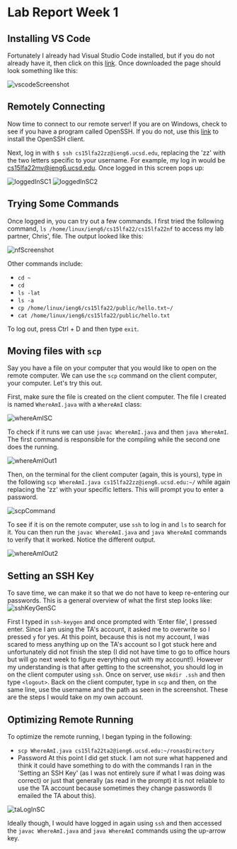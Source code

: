 # **Lab Report Week 1**

## Installing VS Code
Fortunately I already had Visual Studio Code installed, but if you do not already have it, then click on this [link](https://code.visualstudio.com/download). Once downloaded the page should look something like this: 

![vscodeScreenshot](https://user-images.githubusercontent.com/68180000/193378761-ea4ee918-e2ac-464c-9753-dfc4d266e3f5.jpg)


## Remotely Connecting
Now time to connect to our remote server! If you are on Windows, check to see if you have a program called OpenSSH. If you do not, use this [link](https://docs.microsoft.com/en-us/windows-server/administration/openssh/openssh_install_firstuse) to install the OpenSSH client. 

Next, log in with `$ ssh cs15lfa22zz@ieng6.ucsd.edu`, replacing the 'zz' with the two letters specific to your username. For example, my log in would be cs15lfa22mv@ieng6.ucsd.edu. Once logged in this screen pops up: 

![loggedInSC1](https://user-images.githubusercontent.com/68180000/195510827-ef623d6a-8c0b-40ff-b024-9667863a12a6.jpg)
![loggedInSC2](https://user-images.githubusercontent.com/68180000/195510878-a3a40ccc-f805-49d3-946b-4c934ffe7f87.jpg)

## Trying Some Commands 
Once logged in, you can try out a few commands. I first tried the following command, `ls /home/linux/ieng6/cs15lfa22/cs15lfa22nf` to access my lab partner, Chris', file. The output looked like this: 

![nfScreenshot](https://user-images.githubusercontent.com/68180000/195664172-c5a03c38-8224-49cd-a24b-62e5bca6d7b6.jpg)

Other commands include: 

* `cd ~`
* `cd`
* `ls -lat`
* `ls -a`
* `cp /home/linux/ieng6/cs15lfa22/public/hello.txt~/`
* `cat /home/linux/ieng6/cs15lfa22/public/hello.txt`

To log out, press Ctrl + D and then type `exit`.

## Moving files with `scp`
Say you have a file on your computer that you would like to open on the remote computer. We can use the `scp` command on the client computer, your computer. Let's try this out. 

First, make sure the file is created on the client computer. The file I created is named `WhereAmI.java` with a `WhereAmI` class: 

![whereAmISC](https://user-images.githubusercontent.com/68180000/193379755-a2c7ae5a-4c5d-4ba2-9345-1463d4b6c6a1.jpg)

To check if it runs we can use `javac WhereAmI.java` and then `java WhereAmI`. The first command is responsible for the compiling while the second one does the running. 

![whereAmIOut1](https://user-images.githubusercontent.com/68180000/195665036-99cd31a9-08ed-4be5-8582-86f890018f98.jpg)

Then, on the terminal for the client computer (again, this is yours), type in the following `scp WhereAmI.java cs15lfa22zz@ieng6.ucsd.edu:~/` while again replacing the 'zz' with your specific letters. This will prompt you to enter a password. 

![scpCommand](https://user-images.githubusercontent.com/68180000/195665350-66fed870-3af1-4548-bfa7-62cad3b5aa54.jpg)

To see if it is on the remote computer, use `ssh` to log in and `ls` to search for it. You can then run the `javac WhereAmI.java` and `java WhereAmI` commands to verify that it worked. Notice the different output. 

![whereAmIOut2](https://user-images.githubusercontent.com/68180000/195665599-3546afc7-d69a-4493-b7af-7704576483da.jpg)


## Setting an SSH Key
To save time, we can make it so that we do not have to keep re-entering our passwords. This is a general overview of what the first step looks like: 
![sshKeyGenSC](https://user-images.githubusercontent.com/68180000/195666824-47c5945b-7349-48bc-ab27-fcc399f6e170.jpg)

First I typed in `ssh-keygen` and once prompted with 'Enter file', I pressed enter. Since I am using the TA's account, it asked me to overwrite so I pressed `y` for yes. At this point, because this is not my account, I was scared to mess anything up on the TA's account so I got stuck here and unfortunately did not finish the step (I did not have time to go to office hours but will go next week to figure everything out with my account!). However my understanding is that after getting to the screenshot, you should log in on the client computer using `ssh`. Once on server, use `mkdir .ssh` and then type `<logout>`. Back on the client computer, type in `scp` and then, on the same line, use the username and the path as seen in the screenshot. These are the steps I would take on my own account. 

## Optimizing Remote Running
To optimize the remote running, I began typing in the following: 
* `scp WhereAmI.java cs15lfa22ta2@ieng6.ucsd.edu:~/ronasDirectory`
* Password
At this point I did get stuck. I am not sure what happened and think it could have something to do with the commands I ran in the 'Setting an SSH Key' (as I was not entirely sure if what I was doing was correct) or just that generally (as read in the prompt) it is not reliable to use the TA account because sometimes they change passwords (I emailed the TA about this). 

![taLogInSC](https://user-images.githubusercontent.com/68180000/193384232-40ab5200-3213-4df9-919f-0cbc8fe7e93b.jpg)

Ideally though, I would have logged in again using `ssh` and then accessed the `javac WhereAmI.java` and `java WhereAmI` commands using the up-arrow key. 

